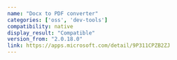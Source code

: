 ```yaml
---
name: "Docx to PDF converter"
categories: ['oss', 'dev-tools']
compatibility: native
display_result: "Compatible"
version_from: "2.0.18.0"
link: https://apps.microsoft.com/detail/9P311CPZB2ZJ
---
```

